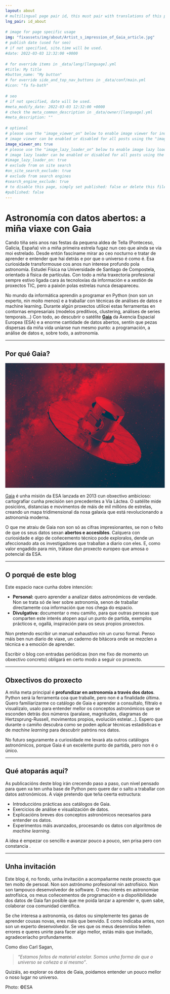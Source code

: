 ```yaml
---
layout: about
# multilingual page pair id, this must pair with translations of this page. (This name must be unique)
lng_pair: id_about

# image for page specific usage
img: "fixassets/img/about/Artist_s_impression_of_Gaia_article.jpg"
# publish date (used for seo)
# if not specified, site.time will be used.
#date: 2022-03-03 12:32:00 +0000

# for override items in _data/lang/[language].yml
#title: My title
#button_name: "My button"
# for override side_and_top_nav_buttons in _data/conf/main.yml
#icon: "fa fa-bath"

# seo
# if not specified, date will be used.
#meta_modify_date: 2022-03-03 12:32:00 +0000
# check the meta_common_description in _data/owner/[language].yml
#meta_description: ""

# optional
# please use the "image_viewer_on" below to enable image viewer for individual pages or posts (_posts/ or [language]/_posts folders).
# image viewer can be enabled or disabled for all posts using the "image_viewer_posts: true" setting in _data/conf/main.yml.
image_viewer_on: true
# please use the "image_lazy_loader_on" below to enable image lazy loader for individual pages or posts (_posts/ or [language]/_posts folders).
# image lazy loader can be enabled or disabled for all posts using the "image_lazy_loader_posts: true" setting in _data/conf/main.yml.
#image_lazy_loader_on: true
# exclude from on site search
#on_site_search_exclude: true
# exclude from search engines
#search_engine_exclude: true
# to disable this page, simply set published: false or delete this file
#published: false
---
```


# Astronomía con datos abertos: a miña viaxe con Gaia  

Cando tiña seis anos nas festas da pequena aldea de Tella (Ponteceso, Galicia, España) vin a miña primeira estrela fugaz nun ceo que aínda se vía moi estrelado. Desde entón fascíname mirar ao ceo nocturno e tratar de aprender e entender que hai detrás e por que o universo é como é. Esa curiosidade transformouse cos anos nun interese profundo pola astronomía. Estudei Física na Universidade de Santiago de Compostela, orientado á física de partículas. Con todo a miña traxectoria profesional sempre estivo ligada cara ás tecnoloxías da información e a xestión de proxectos TIC, pero a paixón polas estrelas nunca desapareceu.

No mundo da informática aprendín a programar en Python (non son un experto, nin moito menos) e a traballar con técnicas de análises de datos e machine learning. Durante algún proxectos utilicei estas ferramentas en contornas empresariais (modelos preditivos, clustering, análises de series temporais…) Con todo, ao descubrir o satélite **[Gaia](https://www.esa.int/Science_Exploration/Space_Science/Gaia)** da Axencia Espacial Europea (ESA) e a enorme cantidade de datos abertos, sentín que pezas dispersas da miña vida uníanse nun mesmo punto: a programación, a análise de datos e, sobre todo, a astronomía.

---

## Por qué Gaia?  

![Gaia](/assets/img/about/Gaia_pillars.jpg)

[Gaia](https://www.esa.int/Science_Exploration/Space_Science/Gaia) é unha misión da ESA lanzada en 2013 cun obxectivo ambicioso: cartografiar cunha precisión sen precedentes a Vía Láctea. O satélite mide posicións, distancias e movimentos de máis de mil millóns de estrelas, creando un mapa tridimensional da nosa galaxia que está revolucionando a astronomía moderna.  

O que me atraiu de Gaia non son só as cifras impresionantes, se non o feito de que os seus datos sexan **abertos e accesibles**. Calquera con curiosidade e algo de coñecemento técnico pode exploralos, dende un afeccionado ata os investigadores que traballan a diario con eles. E, como valor engadido para min, trátase dun proxecto europeo que amosa o potencial da ESA.

---

## O porqué de este blog  

Este espacio nace cunha dobre intención:  

- **Personal:** quero aprender a analizar datos astronómicos de verdade. Non se trata só de leer sobre astronomía, senon de traballar directamente coa información que nos chega do espacio.  
- **Divulgativa:** documentar o meu camiño, para que outras persoas que comparten este interés atopen aquí un punto de partida, exemplos prácticos e, ogallá, inspiración para os seus propios proxectos.  

Non pretendo escribir un manual exhaustivo nin un curso formal. Penso máis ben nun diario de viaxe, un caderno de bitácora onde se mezclen a técnica e a emoción de aprender.  

Escribir o blog con entradas periódicas (non me fixo de momento un obxectivo concreto) obligará en certo modo a seguir co proxecto.

---

## Obxectivos do proxecto  

A miña meta principal é **profundizar en astronomía a través dos datos**. Python será la ferramenta coa que traballe, pero non é a finalidade última. Quero familiarizarme co catálogo de Gaia e aprender a consultalo, filtralo e visualizalo, usalo para entender mellor os conceptos astronómicos que se esconden detrás dos números (paralaxe, magnitudes, diagramas de Hertzsprung-Russell, movimentos propios, evolución estelar…). Espero que durante o camiño descubra como se poden aplicar técnicas estadísticas e de *machine learning* para descubrir patróns nos datos.

No futuro seguramente a curiosidade me levará ata outros catálogos astronómicos, porque Gaia é un excelente punto de partida, pero non é o único. 

---

## Qué atoparás aquí?  

As publicacións deste blog irán crecendo paso a paso, cun nivel pensado para quen xa ten unha base de Python pero quere dar o salto a traballar con datos astronómicos. A viaje pretendo que teña ceerta estructura:  

- Introduccións prácticas aos catálogos de Gaia.  
- Exercicios de análise e visualización de datos.  
- Explicacións breves dos conceptos astronómicos necesarios para entender os datos.  
- Experimentos máis avanzados, procesando os datos con algoritmos de *machine learning*.  

A idea é empezar co sencillo e avanzar pouco a pouco, sen prisa pero con constancia . 

---

## Unha invitación  

Este blog é, no fondo, unha invitación a acompañarme neste proxecto que ten moito de persoal. Non son astrónomo profesional nin astrofísico. Non son tampouco desenvolvedor de software. O meu interés en astronomíae astrofísica, os meus coñecementos de programación e a dispoñibilidade dos datos de Gaia fan posible que me poida lanzar a aprender e, quen sabe, colaborar coa comunidad científica.

Se che interesa a astronomía, os datos ou simplemente tes ganas de aprender cousas novas, eres máis que benvido. E como indicaba antes, non son un experto desenvolvedor. Se ves que os meus desenrolos teñen errores e queres unirte para facer algo mellor, estás máis que invitado, agradeceríacho profundamente.

Como dixo Carl Sagan, 

>*“Estamos feitos de material estelar. Somos unha forma de que o universo se coñeza a sí mesmo”*. 

Quizáis, ao explorar os datos de Gaia, poidamos entender un pouco mellor o noso lugar no universo.  

Photo: ©ESA